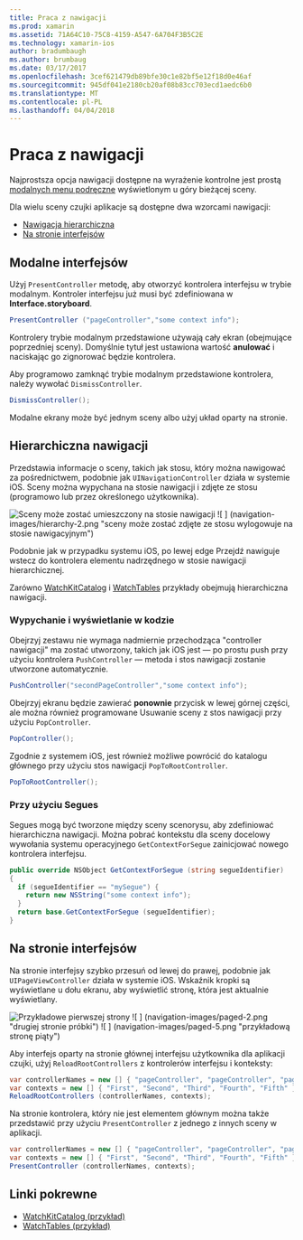 ```yaml
---
title: Praca z nawigacji
ms.prod: xamarin
ms.assetid: 71A64C10-75C8-4159-A547-6A704F3B5C2E
ms.technology: xamarin-ios
author: bradumbaugh
ms.author: brumbaug
ms.date: 03/17/2017
ms.openlocfilehash: 3cef621479db89bfe30c1e82bf5e12f18d0e46af
ms.sourcegitcommit: 945df041e2180cb20af08b83cc703ecd1aedc6b0
ms.translationtype: MT
ms.contentlocale: pl-PL
ms.lasthandoff: 04/04/2018
---
```

# <a name="working-with-navigation"></a>Praca z nawigacji

Najprostsza opcja nawigacji dostępne na wyrażenie kontrolne jest prostą [modalnych menu podręczne](#modal) wyświetlonym u góry bieżącej sceny.

Dla wielu sceny czujki aplikacje są dostępne dwa wzorcami nawigacji:

- [Nawigacja hierarchiczna](#Hierarchical_Navigation)
- [Na stronie interfejsów](#Page-Based_Interfaces)

<a name="modal"/>

## <a name="modal-interfaces"></a>Modalne interfejsów

Użyj `PresentController` metodę, aby otworzyć kontrolera interfejsu w trybie modalnym. Kontroler interfejsu już musi być zdefiniowana w **Interface.storyboard**.

```csharp
PresentController ("pageController","some context info");
```

Kontrolery trybie modalnym przedstawione używają cały ekran (obejmujące poprzedniej sceny). Domyślnie tytuł jest ustawiona wartość **anulować** i naciskając go zignorować będzie kontrolera.

Aby programowo zamknąć trybie modalnym przedstawione kontrolera, należy wywołać `DismissController`.

```csharp
DismissController();
```

Modalne ekrany może być jednym sceny albo użyj układ oparty na stronie.

<a name="Hierarchical_Navigation"/>

## <a name="hierarchical-navigation"></a>Hierarchiczna nawigacji

Przedstawia informacje o sceny, takich jak stosu, który można nawigować za pośrednictwem, podobnie jak `UINavigationController` działa w systemie iOS. Sceny można wypychana na stosie nawigacji i zdjęte ze stosu (programowo lub przez określonego użytkownika).

![](navigation-images/hierarchy-1.png "Sceny może zostać umieszczony na stosie nawigacji") ![ ] (navigation-images/hierarchy-2.png "sceny może zostać zdjęte ze stosu wylogowuje na stosie nawigacyjnym")

Podobnie jak w przypadku systemu iOS, po lewej edge Przejdź nawiguje wstecz do kontrolera elementu nadrzędnego w stosie nawigacji hierarchicznej.

Zarówno [WatchKitCatalog](https://developer.xamarin.com/samples/WatchKitCatalog) i [WatchTables](https://developer.xamarin.com/samples/WatchTables) przykłady obejmują hierarchiczna nawigacji.

### <a name="pushing-and-popping-in-code"></a>Wypychanie i wyświetlanie w kodzie

Obejrzyj zestawu nie wymaga nadmiernie przechodząca "controller nawigacji" ma zostać utworzony, takich jak iOS jest — po prostu push przy użyciu kontrolera `PushController` — metoda i stos nawigacji zostanie utworzone automatycznie.

```csharp
PushController("secondPageController","some context info");
```

Obejrzyj ekranu będzie zawierać **ponownie** przycisk w lewej górnej części, ale można również programowane Usuwanie sceny z stos nawigacji przy użyciu `PopController`.

```csharp
PopController();
```

Zgodnie z systemem iOS, jest również możliwe powrócić do katalogu głównego przy użyciu stos nawigacji `PopToRootController`.

```csharp
PopToRootController();
```

### <a name="using-segues"></a>Przy użyciu Segues

Segues mogą być tworzone między sceny scenorysu, aby zdefiniować hierarchiczna nawigacji. Można pobrać kontekstu dla sceny docelowy wywołania systemu operacyjnego `GetContextForSegue` zainicjować nowego kontrolera interfejsu.

```csharp
public override NSObject GetContextForSegue (string segueIdentifier)
{
  if (segueIdentifier == "mySegue") {
    return new NSString("some context info");
  }
  return base.GetContextForSegue (segueIdentifier);
}
```
<a name="Page-Based_Interfaces"/>

## <a name="page-based-interfaces"></a>Na stronie interfejsów

Na stronie interfejsy szybko przesuń od lewej do prawej, podobnie jak `UIPageViewController` działa w systemie iOS. Wskaźnik kropki są wyświetlane u dołu ekranu, aby wyświetlić stronę, która jest aktualnie wyświetlany.

![](navigation-images/paged-1.png "Przykładowe pierwszej strony") ![ ] (navigation-images/paged-2.png "drugiej stronie próbki") ![ ] (navigation-images/paged-5.png "przykładową stronę piąty")


Aby interfejs oparty na stronie głównej interfejsu użytkownika dla aplikacji czujki, użyj `ReloadRootControllers` z kontrolerów interfejsu i konteksty:

```csharp
var controllerNames = new [] { "pageController", "pageController", "pageController", "pageController", "pageController" };
var contexts = new [] { "First", "Second", "Third", "Fourth", "Fifth" };
ReloadRootControllers (controllerNames, contexts);
```

Na stronie kontrolera, który nie jest elementem głównym można także przedstawić przy użyciu `PresentController` z jednego z innych sceny w aplikacji.

```csharp
var controllerNames = new [] { "pageController", "pageController", "pageController", "pageController", "pageController" };
var contexts = new [] { "First", "Second", "Third", "Fourth", "Fifth" };
PresentController (controllerNames, contexts);
```



## <a name="related-links"></a>Linki pokrewne

- [WatchKitCatalog (przykład)](https://developer.xamarin.com/samples/monotouch/WatchKit/WatchKitCatalog/)
- [WatchTables (przykład)](https://developer.xamarin.com/samples/monotouch/WatchKit/WatchTables/)
